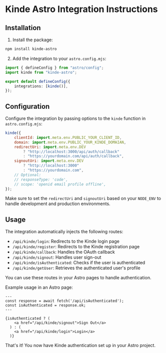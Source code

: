 # Kinde Astro Integration Instructions

## Installation

1. Install the package:

```bash
npm install kinde-astro
```

2. Add the integration to your `astro.config.mjs`:

```ts
import { defineConfig } from "astro/config";
import kinde from "kinde-astro";

export default defineConfig({
    integrations: [kinde()],
});
```

## Configuration

Configure the integration by passing options to the `kinde` function in `astro.config.mjs`:

```js
kinde({
    clientId: import.meta.env.PUBLIC_YOUR_CLIENT_ID,
    domain: import.meta.env.PUBLIC_YOUR_KINDE_DOMAIAN,
    redirectUri: import.meta.env.DEV
        ? "http://localhost:3000/api/auth/callback"
        : "https://yourdomain.com/api/auth/callback",
    signoutUri: import.meta.env.DEV
        ? "http://localhost:3000"
        : "https://yourdomain.com",
    // Optional:
    // responseType: 'code',
    // scope: 'openid email profile offline',
});
```

Make sure to set the `redirectUri` and `signoutUri` based on your `NODE_ENV` to handle development and production environments.

## Usage

The integration automatically injects the following routes:

-   `/api/kinde/login`: Redirects to the Kinde login page
-   `/api/kinde/register`: Redirects to the Kinde registration page
-   `/api/kinde/callback`: Handles the OAuth callback
-   `/api/kinde/signout`: Handles user sign-out
-   `/api/kinde/isAuthenticated`: Checks if the user is authenticated
-   `/api/kinde/getUser`: Retrieves the authenticated user's profile

You can use these routes in your Astro pages to handle authentication.

Example usage in an Astro page:

```astro
---
const response = await fetch('/api/isAuthenticated');
const isAuthenticated = response.ok;
---

{isAuthenticated ? (
	<a href="/api/kinde/signout">Sign Out</a>
  ) : (
	<a href="/api/kinde/login">Login</a>
  )}
```

That's it! You now have Kinde authentication set up in your Astro project.
